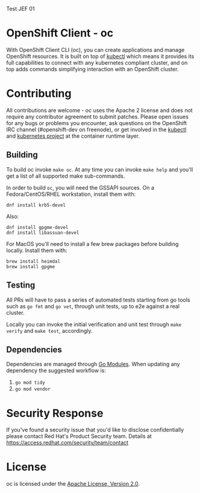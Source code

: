 Test JEF 01
# OpenShift Client - oc

With OpenShift Client CLI (oc), you can create applications and manage OpenShift
resources.  It is built on top of [kubectl](https://github.com/kubernetes/kubectl/)
which means it provides its full capabilities to connect with any kubernetes
compliant cluster, and on top adds commands simplifying interaction with an
OpenShift cluster.


# Contributing

All contributions are welcome - oc uses the Apache 2 license and does not require
any contributor agreement to submit patches.  Please open issues for any bugs
or problems you encounter, ask questions on the OpenShift IRC channel
(#openshift-dev on freenode), or get involved in the [kubectl](https://github.com/kubernetes/kubectl)
and [kubernetes project](https://github.com/kubernetes/kubernetes) at the container
runtime layer.

## Building

To build oc invoke `make oc`. At any time you can invoke `make help` and you'll
get a list of all supported make sub-commands.

In order to build `oc`, you will need the GSSAPI sources. On a Fedora/CentOS/RHEL
workstation, install them with:

```
dnf install krb5-devel
```

Also:

```
dnf install gpgme-devel
dnf install libassuan-devel
```

For MacOS you'll need to install a few brew packages before building locally. Install them with:
```
brew install heimdal
brew install gpgme
```
## Testing

All PRs will have to pass a series of automated tests starting from go tools
such as `go fmt` and `go vet`, through unit tests, up to e2e against a real cluster.

Locally you can invoke the initial verification and unit test through `make verify`
and `make test`, accordingly.

## Dependencies

Dependencies are managed through [Go Modules](https://github.com/golang/go/wiki/Modules).
When updating any dependency the suggested workflow is:

1. `go mod tidy`
2. `go mod vendor`


# Security Response

If you've found a security issue that you'd like to disclose confidentially
please contact Red Hat's Product Security team. Details at
https://access.redhat.com/security/team/contact

# License

oc is licensed under the [Apache License, Version 2.0](http://www.apache.org/licenses/).
